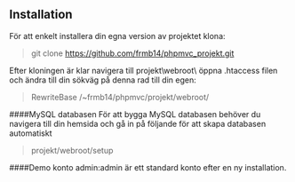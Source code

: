 Installation
-------------------

För att enkelt installera din egna version av projektet klona: 
> git clone https://github.com/frmb14/phpmvc_projekt.git

Efter kloningen är klar navigera till projekt\webroot\ öppna .htaccess filen och ändra till din sökväg på denna rad till din egen:
> RewriteBase /~frmb14/phpmvc/projekt/webroot/

####MySQL databasen
För att bygga MySQL databasen behöver du navigera till din hemsida och gå in på följande för att skapa databasen automatiskt
> projekt/webroot/setup 

####Demo konto
admin:admin är ett standard konto efter en ny installation.
